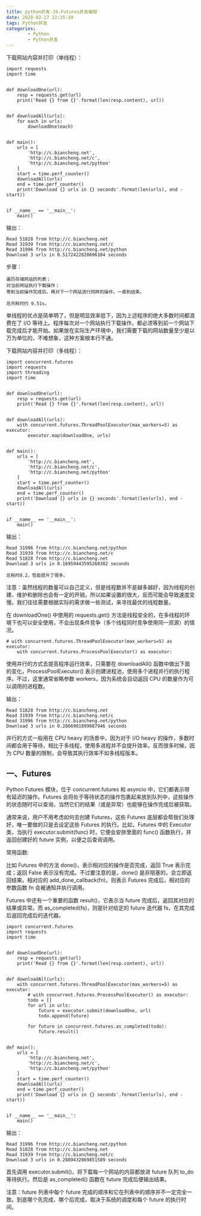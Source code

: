 ```yaml
---
title: python并发-16.Futures并发编程
date: 2020-02-27 22:25:19
tags: Python并发
categories:
        - Python
        - Python并发
---
```

下载网站内容并打印（单线程）：
```
import requests
import time


def downloadOne(url):
    resp = requests.get(url)
    print('Read {} from {}'.format(len(resp.content), url))


def downloadAll(urls):
    for each in urls:
        downloadOne(each)


def main():
    urls = [
        'http://c.biancheng.net',
        'http://c.biancheng.net/c',
        'http://c.biancheng.net/python'
    ]
    start = time.perf_counter()
    downloadAll(urls)
    end = time.perf_counter()
    print('Download {} urls in {} seconds'.format(len(urls), end - start))


if __name__ == '__main__':
    main()
```

输出：

    Read 51828 from http://c.biancheng.net
    Read 31939 from http://c.biancheng.net/c
    Read 31996 from http://c.biancheng.net/python
    Download 3 urls in 0.5172422020696104 seconds

步骤：

    遍历存储网站的列表；
    对当前网站执行下载操作；
    等到当前操作完成后，再对下一个网站进行同样的操作，一直到结束。
    
    总共耗时约 0.51s。

单线程的优点是简单明了，但是明显效率低下，因为上述程序的绝大多数时间都浪费在了 I/O 等待上。程序每次对一个网站执行下载操作，都必须等到前一个网站下载完成后才能开始。如果放在实际生产环境中，我们需要下载的网站数量至少是以万为单位的，不难想象，这种方案根本行不通。

下载网站内容并打印（多线程）：

```
import concurrent.futures
import requests
import threading
import time


def downloadOne(url):
    resp = requests.get(url)
    print('Read {} from {}'.format(len(resp.content), url))


def downloadAll(urls):
    with concurrent.futures.ThreadPoolExecutor(max_workers=5) as executor:
        executor.map(downloadOne, urls)


def main():
    urls = [
        'http://c.biancheng.net',
        'http://c.biancheng.net/c',
        'http://c.biancheng.net/python'
    ]
    start = time.perf_counter()
    downloadAll(urls)
    end = time.perf_counter()
    print('Download {} urls in {} seconds'.format(len(urls), end - start))


if __name__ == '__main__':
    main()
```

输出：

    Read 31996 from http://c.biancheng.net/python
    Read 31939 from http://c.biancheng.net/c
    Read 51828 from http://c.biancheng.net
    Download 3 urls in 0.16959443595260382 seconds

    总耗时0.2，性能提升了很多。

注意：虽然线程的数量可以自己定义，但是线程数并不是越多越好，因为线程的创建、维护和删除也会有一定的开销，所以如果设置的很大，反而可能会导致速度变慢。我们往往需要根据实际的需求做一些测试，来寻找最优的线程数量。

在 downloadOne() 中使用的 requests.get() 方法是线程安全的，在多线程的环境下也可以安全使用，不会出现条件竞争（多个线程同时竞争使用同一资源）的情况。

```
# with concurrent.futures.ThreadPoolExecutor(max_workers=5) as executor:
    with concurrent.futures.ProcessPoolExecutor() as executor:
```

使用并行的方式去提高程序运行效率，只需要在 downloadAll() 函数中做出下面的变化，ProcessPoolExecutor() 表示创建进程池，使用多个进程并行的执行程序。不过，这里通常省略参数 workers，因为系统会自动返回 CPU 的数量作为可以调用的进程数。

输出：

    Read 51828 from http://c.biancheng.net
    Read 31939 from http://c.biancheng.net/c
    Read 31996 from http://c.biancheng.net/python
    Download 3 urls in 0.2866901899687946 seconds

并行的方式一般用在 CPU heavy 的场景中，因为对于 I/O heavy 的操作，多数时间都会用于等待，相比于多线程，使用多进程并不会提升效率。反而很多时候，因为 CPU 数量的限制，会导致其执行效率不如多线程版本。

## 一、Futures

Python Futures 模块，位于 concurrent.futures 和 asyncio 中，它们都表示带有延迟的操作。Futures 会将处于等待状态的操作包裹起来放到队列中，这些操作的状态随时可以查询，当然它们的结果（或是异常）也能够在操作完成后被获取。

通常来说，用户不用考虑如何去创建 Futures，这些 Futures 底层都会帮我们处理好，唯一要做的只是去设定这些 Futures 的执行。比如，Futures 中的 Executor 类，当执行 executor.submit(func) 时，它便会安排里面的 func() 函数执行，并返回创建好的 future 实例，以便之后查询调用。

常用函数:

比如 Futures 中的方法 done()，表示相对应的操作是否完成，返回 True 表示完成；返回 False 表示没有完成。不过要注意的是，done() 是非阻塞的，会立即返回结果。相对应的 add_done_callback(fn)，则表示 Futures 完成后，相对应的参数函数 fn 会被通知并执行调用。

Futures 中还有一个重要的函数 result()，它表示当 future 完成后，返回其对应的结果或异常。而 as_completed(fs)，则是针对给定的 future 迭代器 fs，在其完成后返回完成后的迭代器。

```
import concurrent.futures
import requests
import time


def downloadOne(url):
    resp = requests.get(url)
    print('Read {} from {}'.format(len(resp.content), url))


def downloadAll(urls):
    with concurrent.futures.ThreadPoolExecutor(max_workers=5) as executor:
        # with concurrent.futures.ProcessPoolExecutor() as executor:
        todo = []
        for url in urls:
            future = executor.submit(downloadOne, url)
            todo.append(future)

        for future in concurrent.futures.as_completed(todo):
            future.result()


def main():
    urls = [
        'http://c.biancheng.net',
        'http://c.biancheng.net/c',
        'http://c.biancheng.net/python'
    ]
    start = time.perf_counter()
    downloadAll(urls)
    end = time.perf_counter()
    print('Download {} urls in {} seconds'.format(len(urls), end - start))


if __name__ == '__main__':
    main()
```

输出：

    Read 31996 from http://c.biancheng.net/python
    Read 51828 from http://c.biancheng.net
    Read 31939 from http://c.biancheng.net/c
    Download 3 urls in 0.2889432869851589 seconds

首先调用 executor.submit()，将下载每一个网站的内容都放进 future 队列 to_do 等待执行。然后是 as_completed() 函数在 future 完成后便输出结果。

注意：future 列表中每个 future 完成的顺序和它在列表中的顺序并不一定完全一致。到底哪个先完成、哪个后完成，取决于系统的调度和每个 future 的执行时间。
